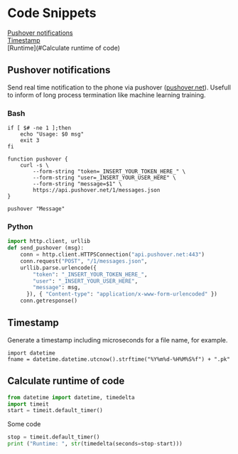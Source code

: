 # Code Snippets
[Pushover notifications](#Pushover-notifications)  
[Timestamp](#Timestamp)  
[Runtime](#Calculate runtime of code)

## Pushover notifications
Send real time notification to the phone via pushover ([pushover.net](https://pushover.net)). Usefull to inform of long process termination like machine learning training.  

### Bash 
```shell
if [ $# -ne 1 ];then
	echo "Usage: $0 msg"
	exit 3
fi

function pushover {
	curl -s \
  		--form-string "token=_INSERT_YOUR_TOKEN_HERE_" \
  		--form-string "user=_INSERT_YOUR_USER_HERE" \
  		--form-string "message=$1" \
  		https://api.pushover.net/1/messages.json
}

pushover "Message"
```
### Python
```python
import http.client, urllib
def send_pushover (msg):
    conn = http.client.HTTPSConnection("api.pushover.net:443")
    conn.request("POST", "/1/messages.json",
    urllib.parse.urlencode({
        "token": "_INSERT_YOUR_TOKEN_HERE_",
        "user": "_INSERT_YOUR_USER_HERE",
        "message": msg,
      }), { "Content-type": "application/x-www-form-urlencoded" })
    conn.getresponse()
```
## Timestamp
Generate a timestamp including microseconds for a file name, for example.
```
import datetime
fname = datetime.datetime.utcnow().strftime("%Y%m%d-%H%M%S%f") + ".pk"
```
## Calculate runtime of code
```python
from datetime import datetime, timedelta
import timeit
start = timeit.default_timer()
``` 
Some code  
```python
stop = timeit.default_timer()  
print ("Runtime: ", str(timedelta(seconds=stop-start)))
```


